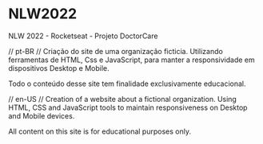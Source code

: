 # NLW2022

NLW 2022 - Rocketseat - Projeto DoctorCare

// pt-BR //
Criação do site de uma organização ficticia. Utilizando ferramentas de HTML, Css e JavaScript, para manter a responsividade em dispositivos Desktop e Mobile.

Todo o conteúdo desse site tem finalidade exclusivamente educacional.

// en-US //
Creation of a website about a fictional organization. Using HTML, CSS and JavaScript tools to maintain responsiveness on Desktop and Mobile devices.

All content on this site is for educational purposes only.
